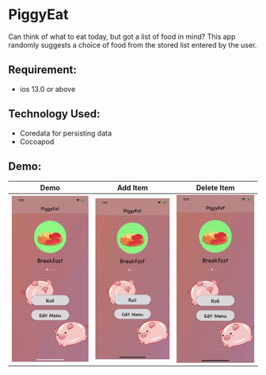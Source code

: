 # PiggyEat
Can think of what to eat today, but got a list of food in mind?
This app randomly suggests a choice of food from the stored list entered by the user.

## Requirement:
* ios 13.0 or above

## Technology Used:
* Coredata for persisting data
* Cocoapod 

## Demo:

Demo | Add Item | Delete Item
:-------------------------:|:-------------------------:|:-------------------------:
![fdsafdsa](/Demo/Demo1.gif)  |  ![](/Demo/Demo2.gif) | ![](/Demo/Demo3.gif)



